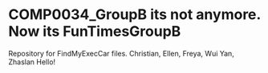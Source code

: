 # COMP0034_GroupB its not anymore. Now its FunTimesGroupB
Repository for FindMyExecCar files. Christian, Ellen, Freya, Wui Yan, Zhaslan 
Hello!
